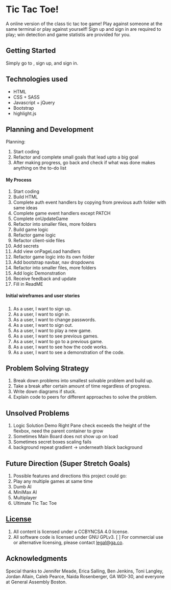 # Tic Tac Toe!

A online version of the class tic tac toe game! Play against someone at the same terminal or play against yourself! Sign up and sign in are required to play; win detection and game statistis are provided for you.

## Getting Started

Simply go to , sign up, and sign in.

## Technologies used

+ HTML
+ CSS + SASS
+ Javascript + jQuery
+ Bootstrap
+ highlight.js

## Planning and Development

Planning:
1. Start coding
2. Refactor and complete small goals that lead upto a big goal
3. After making progress, go back and check if what was done makes anything on the to-do list


#### My Process

1. Start coding
2. Build HTML
2. Complete auth event handlers by copying from previous auth folder with same ideas
3. Complete game event handlers except PATCH
4. Complete onUpdateGame
5. Refactor into smaller files, more folders
6. Build game logic
7. Refactor game logic
8. Refactor client-side files
9. Add secrets
10. Add view onPageLoad handlers
11. Refactor game logic into its own folder
12. Add bootstrap navbar, nav dropdowns
13. Refactor into smaller files, more folders
14. Add logic Demonstration
15. Receive feedback and update
16. Fill in ReadME

#### Initial wireframes and user stories
##### 

1. As a user, I want to sign up.
2. As a user, I want to sign in.
3. As a user, I want to change passwords.
4. As a user, I want to sign out.
5. As a user, I want to play a new game.
6. As a user, I want to see previous games.
7. As a user, I want to go to a previous game.
8. As a user, I want to see how the code works.
9. As a user, I want to see a demonstration of the code.

## Problem Solving Strategy

1. Break down problems into smallest solvable problem and build up.
2. Take a break after certain amount of time regardless of progress.
3. Write down diagrams if stuck.
4. Explain code to peers for different approaches to solve the problem.

## Unsolved Problems

1. Logic Solution Demo Right Pane check exceeds the height of the flexbox, need the parent container to grow
2. Sometimes Main Board does not show up on load
3. Sometimes secret boxes scaling fails
4. background repeat gradient -> underneath black background

## Future Direction (Super Stretch Goals)

1. Possible features and directions this project could go:
2. Play any multiple games at same time
3. Dumb AI
4. MiniMax AI
5. Multiplayer
6. Ultimate Tic Tac Toe

## [License](LICENSE)

1. All content is licensed under a CC­BY­NC­SA 4.0 license.
1. All software code is licensed under GNU GPLv3. [ ] For commercial use or
    alternative licensing, please contact legal@ga.co.

## Acknowledgments

Special thanks to Jennifer Meade, Erica Salling, Ben Jenkins, Toni Langley, Jordan Allain, Caleb Pearce, Naida Rosenberger, GA WDI-30, and everyone at General Assembly Boston.
